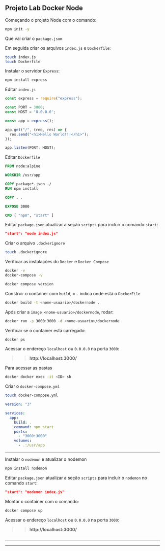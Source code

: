 ## Projeto Lab Docker Node

Começando o projeto Node com o comando:

```bash
npm init -y
```

Que vai criar o `package.json`

Em seguida criar os arquivos `index.js` e `Dockerfile`:

```bash
touch index.js
touch Dockerfile
```

Instalar o servidor `Express`:

```bash
npm install express
```

Editar `index.js`

```js
const express = require("express");

const PORT = 3000;
const HOST = '0.0.0.0';

const app = express();

app.get("/", (req, res) => {
  res.send("<h1>Hello World!!!</h1>");
});

app.listen(PORT, HOST);
```

Editar `Dockerfile`

```Dockerfile
FROM node:alpine

WORKDIR /usr/app

COPY package*.json ./
RUN npm install

COPY . .

EXPOSE 3000

CMD [ "npm", "start" ]
```

Editar `package.json` atualizar a seção `scripts` para incluir o comando `start`:

```json
"start": "node index.js"
```

Criar o arquivo `.dockerignore`

```bash
touch .dockerignore
```

Verificar as instalações do `Docker` e `Docker Compose`

```bash
docker -v
docker-compose -v

docker compose version
```

Construir o container com `build`, o `.` indica onde está o `DockerFile`

```bash
docker build -t <nome-usuario>/dockernode .
```

Após criar a `image <nome-usuario>/dockernode`,
rodar:

```bash
docker run -p 3000:3000 -d <nome-usuario>/dockernode
```

Verificar se o container está carregado:

```bash
docker ps
```

Acessar o endereço `localhost` ou `0.0.0.0` na porta `3000`:
>> **http://localhost:3000/**

Para acessar as pastas

```bash
docker docker exec -it <ID> sh
```

Criar o `docker-compose.yml`

```bash
touch docker-compose.yml
```

```yml
version: "3"

services:
  app:
    build: .
    command: npm start
    ports:
      - "3000:3000"
    volumes:
      - .:/usr/app
```

********

Instalar o `nodemon` e atualizar o nodemon 

```bash
npm install nodemon
```

Editar `package.json` atualizar a seção `scripts` para incluir o `nodemon` no comando `start`:

```json
"start": "nodemon index.js"
```

Montar o container com o comando:

```bash
docker compose up
```

Acessar o endereço `localhost` ou `0.0.0.0` na porta `3000`:
>> **http://localhost:3000/**

```bash
```


************************
********************